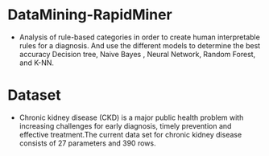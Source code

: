 # DataMining-RapidMiner
* Analysis of rule-based categories in order to create human interpretable rules for a diagnosis. And use the different models to determine the best accuracy Decision tree, Naive Bayes , Neural Network, Random Forest, and K-NN.


# Dataset 
* Chronic kidney disease (CKD) is a major public health problem with increasing challenges for early diagnosis, 
timely prevention and effective treatment.The current data set for chronic kidney disease 
consists of 27 parameters and 390 rows.
